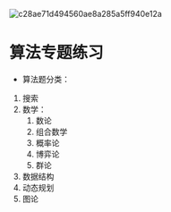 ![c28ae71d494560ae8a285a5ff940e12a](https://github.com/user-attachments/assets/ccf9a1f1-3b18-42cf-8f8c-75695289977c)


# 算法专题练习


- 算法题分类：


1. 搜索
2. 数学：
   1. 数论
   2. 组合数学
   3. 概率论
   4. 博弈论
   5. 群论
3. 数据结构
4. 动态规划
5. 图论



